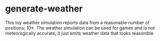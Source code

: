 # generate-weather
This toy weather simulation reports data from a reasonable number of positions; 10±. The weather simulation can be used for games and is not meteorogically accurate, it just emits weather data that looks reasonible
